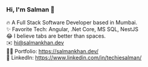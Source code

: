 ### Hi, I'm Salman 👋 <br />

🔥 A Full Stack Software Developer based in Mumbai.  <br />
✨ Favorite Tech: Angular, .Net Core, MS SQL, NestJS  <br />
😂 I believe tabs are better than spaces.  <br />
✉️ hi@salmankhan.dev  <br />
🧔🏻 Portfolio: https://salmankhan.dev/   <br />
💼 LinkedIn: https://www.linkedin.com/in/techiesalman/
